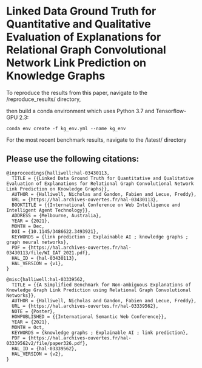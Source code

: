 # Linked Data Ground Truth for Quantitative and Qualitative Evaluation of Explanations for Relational Graph Convolutional Network Link Prediction on Knowledge Graphs

To reproduce the results from this paper, navigate to the /reproduce_results/ directory, 

then build a conda environment which uses Python 3.7 and Tensorflow-GPU 2.3:
```
conda env create -f kg_env.yml --name kg_env
```

For the most recent benchmark results, navigate to the /latest/ directory

## Please use the following citations: 
```
@inproceedings{halliwell:hal-03430113,
  TITLE = {{Linked Data Ground Truth for Quantitative and Qualitative Evaluation of Explanations for Relational Graph Convolutional Network Link Prediction on Knowledge Graphs}},
  AUTHOR = {Halliwell, Nicholas and Gandon, Fabien and Lecue, Freddy},
  URL = {https://hal.archives-ouvertes.fr/hal-03430113},
  BOOKTITLE = {{International Conference on Web Intelligence and Intelligent Agent Technology}},
  ADDRESS = {Melbourne, Australia},
  YEAR = {2021},
  MONTH = Dec,
  DOI = {10.1145/3486622.3493921},
  KEYWORDS = {link prediction ; Explainable AI ; knowledge graphs ; graph neural networks},
  PDF = {https://hal.archives-ouvertes.fr/hal-03430113/file/WI_IAT_2021.pdf},
  HAL_ID = {hal-03430113},
  HAL_VERSION = {v1},
}

@misc{halliwell:hal-03339562,
  TITLE = {{A Simplified Benchmark for Non-ambiguous Explanations of Knowledge Graph Link Prediction using Relational Graph Convolutional Networks}},
  AUTHOR = {Halliwell, Nicholas and Gandon, Fabien and Lecue, Freddy},
  URL = {https://hal.archives-ouvertes.fr/hal-03339562},
  NOTE = {Poster},
  HOWPUBLISHED = {{International Semantic Web Conference}},
  YEAR = {2021},
  MONTH = Oct,
  KEYWORDS = {knowledge graphs ; Explainable AI ; link prediction},
  PDF = {https://hal.archives-ouvertes.fr/hal-03339562v2/file/paper326.pdf},
  HAL_ID = {hal-03339562},
  HAL_VERSION = {v2},
}
```